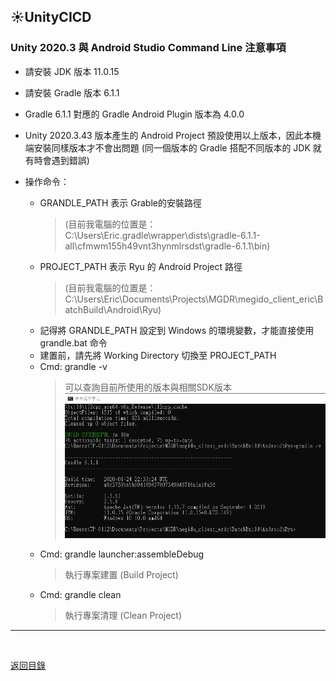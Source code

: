 ## :sunny:UnityCICD

### Unity 2020.3 與 Android Studio Command Line 注意事項

* 請安裝 JDK 版本 11.0.15
* 請安裝 Gradle 版本 6.1.1
* Gradle 6.1.1 對應的 Gradle Android Plugin 版本為 4.0.0
* Unity 2020.3.43 版本產生的 Android Project 預設使用以上版本，因此本機端安裝同樣版本才不會出問題 (同一個版本的 Gradle 搭配不同版本的 JDK 就有時會遇到錯誤)
* 操作命令：

  * GRANDLE_PATH 表示 Grable的安裝路徑
    > (目前我電腦的位置是：C:\Users\Eric\.gradle\wrapper\dists\gradle-6.1.1-all\cfmwm155h49vnt3hynmlrsdst\gradle-6.1.1\bin)
  * PROJECT_PATH 表示 Ryu 的 Android Project 路徑
    > (目前我電腦的位置是：C:\Users\Eric\Documents\Projects\MGDR\megido_client_eric\BatchBuild\Android\Ryu)
  * 記得將 GRANDLE_PATH 設定到 Windows 的環境變數，才能直接使用 grandle.bat 命令
  * 建置前，請先將 Working Directory 切換至 PROJECT_PATH
  * Cmd: grandle -v
    > 可以查詢目前所使用的版本與相關SDK版本
    > ![](/images/gradle-version.png)
  * Cmd: grandle launcher:assembleDebug
    > 執行專案建置 (Build Project)
  * Cmd: grandle clean
    > 執行專案清理 (Clean Project)

---

<br>

[返回目錄](/README.md)
